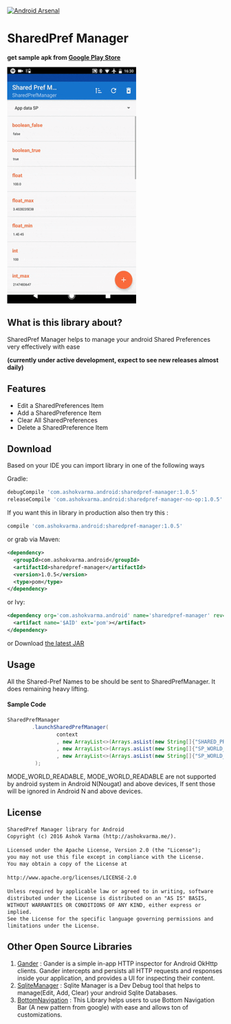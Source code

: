 [![Android Arsenal]( https://img.shields.io/badge/Android%20Arsenal-SharedPrefManager-green.svg?style=flat )]( https://android-arsenal.com/details/1/7047 )


# SharedPref Manager

**get sample apk from [Google Play Store][googlePlayStoreLink]**

<img src="https://raw.githubusercontent.com/Ashok-Varma/SharedPrefManager/master/sharedpref_320_5_compressed.gif" width="300" height="550" />

## What is this library about?
SharedPref Manager helps to manage your android Shared Preferences very effectively with ease

**(currently under active development, expect to see new releases almost daily)**

## Features

* Edit a SharedPreferences Item
* Add a SharedPreference Item
* Clear All SharedPreferences
* Delete a SharedPreference Item

## Download

Based on your IDE you can import library in one of the following ways

Gradle:
```groovy
debugCompile 'com.ashokvarma.android:sharedpref-manager:1.0.5'
releaseCompile 'com.ashokvarma.android:sharedpref-manager-no-op:1.0.5'
```
If you want this in library in production also then try this : 
```groovy
compile 'com.ashokvarma.android:sharedpref-manager:1.0.5'
```


or grab via Maven:
```xml
<dependency>
  <groupId>com.ashokvarma.android</groupId>
  <artifactId>sharedpref-manager</artifactId>
  <version>1.0.5</version>
  <type>pom</type>
</dependency>
```

or Ivy:
```xml
<dependency org='com.ashokvarma.android' name='sharedpref-manager' rev='1.0.5'>
  <artifact name='$AID' ext='pom'></artifact>
</dependency>
```

or Download [the latest JAR][mavenAarDownload]


## Usage

All the Shared-Pref Names to be should be sent to SharedPrefManager. It does remaining heavy lifting.
#### Sample Code
```java
SharedPrefManager
        .launchSharedPrefManager(
                context
                , new ArrayList<>(Arrays.asList(new String[]{"SHARED_PREF_1_PRIVATE", "SHARED_PREF_2_PRIVATE"}))// All your MODE_PRIVATE shared Shared Preference names, Null if None
                , new ArrayList<>(Arrays.asList(new String[]{"SP_WORLD_READ"}))//All your MODE_WORLD_READABLE Shared Preference Names, Null if None
                , new ArrayList<>(Arrays.asList(new String[]{"SP_WORLD_WRITE"}))//All your MODE_WORLD_READABLE Shared Preference Names, Null if None
         );
```
MODE_WORLD_READABLE, MODE_WORLD_READABLE are not supported by android system in Android N(Nougat) and above devices, If sent those will be ignored in Android N and above devices.

## License

```
SharedPref Manager library for Android
Copyright (c) 2016 Ashok Varma (http://ashokvarma.me/).

Licensed under the Apache License, Version 2.0 (the "License");
you may not use this file except in compliance with the License.
You may obtain a copy of the License at

http://www.apache.org/licenses/LICENSE-2.0

Unless required by applicable law or agreed to in writing, software
distributed under the License is distributed on an "AS IS" BASIS,
WITHOUT WARRANTIES OR CONDITIONS OF ANY KIND, either express or implied.
See the License for the specific language governing permissions and
limitations under the License.
```

## Other Open Source Libraries
1. [Gander](https://github.com/Ashok-Varma/Gander) : Gander is a simple in-app HTTP inspector for Android OkHttp clients. Gander intercepts and persists all HTTP requests and responses inside your application, and provides a UI for inspecting their content.
2. [SqliteManager](https://github.com/Ashok-Varma/SqliteManager) : Sqlite Manager is a Dev Debug tool that helps to manage(Edit, Add, Clear) your android Sqlite Databases.
3. [BottomNavigation](https://github.com/Ashok-Varma/BottomNavigation) : This Library helps users to use Bottom Navigation Bar (A new pattern from google) with ease and allows ton of customizations.

[mavenAarDownload]: https://repo1.maven.org/maven2/com/ashokvarma/android/sharedpref-manager/1.0.5/sharedpref-manager-1.0.5.aar
[googlePlayStoreLink]: https://play.google.com/store/apps/details?id=com.ashokvarma.sharedprefmanager.sample
